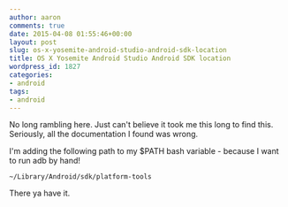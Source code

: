 ```yaml
---
author: aaron
comments: true
date: 2015-04-08 01:55:46+00:00
layout: post
slug: os-x-yosemite-android-studio-android-sdk-location
title: OS X Yosemite Android Studio Android SDK location
wordpress_id: 1827
categories:
- android
tags:
- android
---
```


No long rambling here.  Just can't believe it took me this long to find this.  Seriously, all the documentation I found was wrong.

I'm adding the following path to my $PATH bash variable - because I want to run adb by hand!

`~/Library/Android/sdk/platform-tools`

There ya have it.
